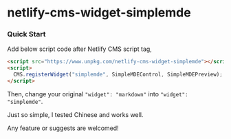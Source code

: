# netlify-cms-widget-simplemde

### Quick Start

Add below script code after Netlify CMS script tag,

```html
<script src="https://www.unpkg.com/netlify-cms-widget-simplemde"></script>
<script>
  CMS.registerWidget("simplemde", SimpleMDEControl, SimpleMDEPreview);
</script>
```

Then, change your original `"widget": "markdown"` into `"widget": "simplemde"`.

Just so simple, I tested Chinese and works well.

Any feature or suggests are welcomed!